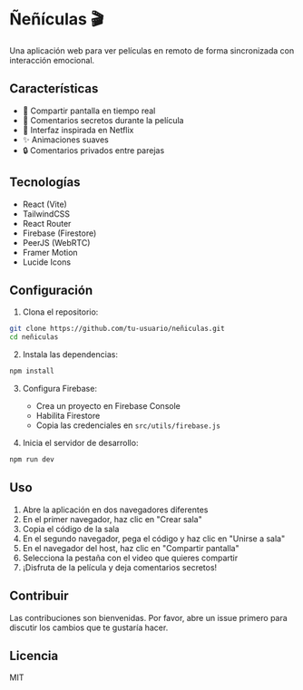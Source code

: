 # Ñeñículas 🎬

Una aplicación web para ver películas en remoto de forma sincronizada con interacción emocional.

## Características

- 🎥 Compartir pantalla en tiempo real
- 💬 Comentarios secretos durante la película
- 🎨 Interfaz inspirada en Netflix
- ✨ Animaciones suaves
- 🔒 Comentarios privados entre parejas

## Tecnologías

- React (Vite)
- TailwindCSS
- React Router
- Firebase (Firestore)
- PeerJS (WebRTC)
- Framer Motion
- Lucide Icons

## Configuración

1. Clona el repositorio:
```bash
git clone https://github.com/tu-usuario/neñiculas.git
cd neñiculas
```

2. Instala las dependencias:
```bash
npm install
```

3. Configura Firebase:
   - Crea un proyecto en Firebase Console
   - Habilita Firestore
   - Copia las credenciales en `src/utils/firebase.js`

4. Inicia el servidor de desarrollo:
```bash
npm run dev
```

## Uso

1. Abre la aplicación en dos navegadores diferentes
2. En el primer navegador, haz clic en "Crear sala"
3. Copia el código de la sala
4. En el segundo navegador, pega el código y haz clic en "Unirse a sala"
5. En el navegador del host, haz clic en "Compartir pantalla"
6. Selecciona la pestaña con el video que quieres compartir
7. ¡Disfruta de la película y deja comentarios secretos!

## Contribuir

Las contribuciones son bienvenidas. Por favor, abre un issue primero para discutir los cambios que te gustaría hacer.

## Licencia

MIT 